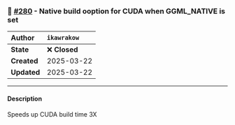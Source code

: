 ### 🔀 [#280](https://github.com/ikawrakow/ik_llama.cpp/pull/280) - Native build ooption for CUDA when GGML_NATIVE is set

| **Author** | `ikawrakow` |
| :--- | :--- |
| **State** | ❌ **Closed** |
| **Created** | 2025-03-22 |
| **Updated** | 2025-03-22 |

---

#### Description

Speeds up CUDA build time 3X